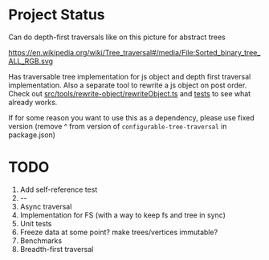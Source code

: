 # Project Status

Can do depth-first traversals like on this picture for abstract trees 

https://en.wikipedia.org/wiki/Tree_traversal#/media/File:Sorted_binary_tree_ALL_RGB.svg

Has traversable tree implementation for js object and depth first traversal implementation.
Also a separate tool to rewrite a js object on post order.
Check out [src/tools/rewrite-object/rewriteObject.ts](src/tools/rewrite-object/rewriteObject.ts) and [tests](tests) to
see what already works.

If for some reason you want to use this as a dependency, please use fixed version (remove ^ from version
of `configurable-tree-traversal` in package.json)

# TODO

1. Add self-reference test
2. --
3. Async traversal
4. Implementation for FS (with a way to keep fs and tree in sync)
5. Unit tests
6. Freeze data at some point? make trees/vertices immutable?
7. Benchmarks
8. Breadth-first traversal
